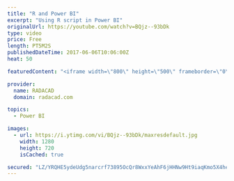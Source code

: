 ```yaml
---
title: "R and Power BI"
excerpt: "Using R script in Power BI"
originalUrl: https://youtube.com/watch?v=BQjz--93bDk
type: video
price: Free
length: PT5M2S
publishedDateTime: 2017-06-06T10:06:00Z
heat: 50

featuredContent: "<iframe width=\"800\" height=\"500\" frameborder=\"0\" src=\"https://www.youtube.com/embed/BQjz--93bDk\" allow=\"accelerometer; autoplay; encrypted-media; gyroscope; picture-in-picture\" allowfullscreen></iframe>"

provider:
  name: RADACAD
  domain: radacad.com

topics:
  - Power BI

images:
  - url: https://i.ytimg.com/vi/BQjz--93bDk/maxresdefault.jpg
    width: 1280
    height: 720
    isCached: true

secured: "LZ/YRQHE5ydeUdg5narcrf73895OcQr8WxxYeAhF6jHHNw9Ht9iaqKmo5X4heA8xj1SaEnrJlDgbLqIx0y4zOr8kVd1fYqJsndvzkFK7ACOutF6loVrXJhwOQ1E5fG62Wsm4TDuZLAZdLu/gY8FaQEeQJwB7W7tNn+0MXdahJvw8ECKL2pRqQMsjcdQAxj7hTcU3V42CCtxFSMAmBaeIjBxqna56bdE+iI1Ye2/yPDw54gmXANO/VOuxnf2XBvVJnXeyrp6dacaVN5VDfiflDA4eQvhOTHPCvDgJ9JAR0JlmTTtLMCSuOsfwxpPsh+RVR5nSznp3fSnN1zqXQS9SokAYMwIQaWCrojMK5O/5doOtxfjqJ87kwI4G1uf8G3zzov3Vz1wVE83JwoiAPrE7HLbqy5/ftBJk56nCbioyQko=;+oRZ7INfQlYTWp/54m8mzg=="
---
```


